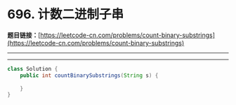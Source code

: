 # 696. 计数二进制子串

**题目链接：**[https://leetcode-cn.com/problems/count-binary-substrings](https://leetcode-cn.com/problems/count-binary-substrings)

---

<Cards card="leetcode_696_count-binary-substrings"></Cards>

---

```java
class Solution {
    public int countBinarySubstrings(String s) {
        
    }
}
```